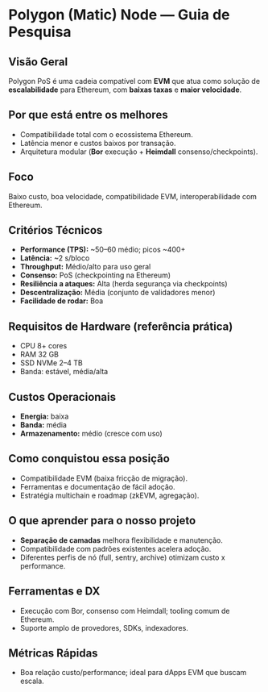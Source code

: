 # Polygon (Matic) Node — Guia de Pesquisa

## Visão Geral
Polygon PoS é uma cadeia compatível com **EVM** que atua como solução de **escalabilidade** para Ethereum, com **baixas taxas** e **maior velocidade**.

## Por que está entre os melhores
- Compatibilidade total com o ecossistema Ethereum.
- Latência menor e custos baixos por transação.
- Arquitetura modular (**Bor** execução + **Heimdall** consenso/checkpoints).

## Foco
Baixo custo, boa velocidade, compatibilidade EVM, interoperabilidade com Ethereum.

## Critérios Técnicos
- **Performance (TPS):** ~50–60 médio; picos ~400+  
- **Latência:** ~2 s/bloco  
- **Throughput:** Médio/alto para uso geral  
- **Consenso:** PoS (checkpointing na Ethereum)  
- **Resiliência a ataques:** Alta (herda segurança via checkpoints)  
- **Descentralização:** Média (conjunto de validadores menor)  
- **Facilidade de rodar:** Boa

## Requisitos de Hardware (referência prática)
- CPU 8+ cores  
- RAM 32 GB  
- SSD NVMe 2–4 TB  
- Banda: estável, média/alta

## Custos Operacionais
- **Energia:** baixa  
- **Banda:** média  
- **Armazenamento:** médio (cresce com uso)

## Como conquistou essa posição
- Compatibilidade EVM (baixa fricção de migração).
- Ferramentas e documentação de fácil adoção.
- Estratégia multichain e roadmap (zkEVM, agregação).

## O que aprender para o nosso projeto
- **Separação de camadas** melhora flexibilidade e manutenção.
- Compatibilidade com padrões existentes acelera adoção.
- Diferentes perfis de nó (full, sentry, archive) otimizam custo x performance.

## Ferramentas e DX
- Execução com Bor, consenso com Heimdall; tooling comum de Ethereum.
- Suporte amplo de provedores, SDKs, indexadores.

## Métricas Rápidas
- Boa relação custo/performance; ideal para dApps EVM que buscam escala.
